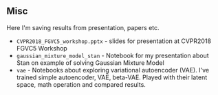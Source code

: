 ## Misc

Here I'm saving results from presentation, papers etc.

- `CVPR2018_FGVC5_workshop.pptx` - slides for presentation at CVPR2018 FGVC5 Workshop
- `gaussian_mixture_model_stan` - Notebook for my presentation about Stan on example of solving Gaussian Mixture Model
- `vae` - Notebooks about exploring variational autoencoder (VAE). I've trained simple autoencoder, VAE, beta-VAE. Played with their latent space, math operation and compared results.